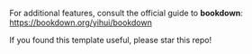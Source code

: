For additional features, consult the official guide to **bookdown**: https://bookdown.org/yihui/bookdown

If you found this template useful, please star this repo!

